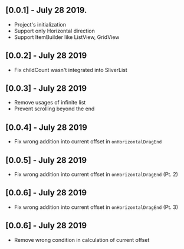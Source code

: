 ## [0.0.1] - July 28 2019.
- Project's initialization
- Support only Horizontal direction
- Support ItemBuilder like ListView, GridView

## [0.0.2] - July 28 2019
- Fix childCount wasn't integrated into SliverList

## [0.0.3] - July 28 2019
- Remove usages of infinite list
- Prevent scrolling beyond the end

## [0.0.4] - July 28 2019
- Fix wrong addition into current offset in `onHorizontalDragEnd`

## [0.0.5] - July 28 2019
- Fix wrong addition into current offset in `onHorizontalDragEnd` (Pt. 2)

## [0.0.6] - July 28 2019
- Fix wrong addition into current offset in `onHorizontalDragEnd` (Pt. 3)

## [0.0.6] - July 28 2019
- Remove wrong condition in calculation of current offset
